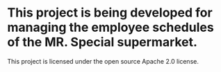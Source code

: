This project is being developed for managing the employee schedules of the MR. Special supermarket. 
===================

This project is licensed under the open source Apache 2.0 license.
